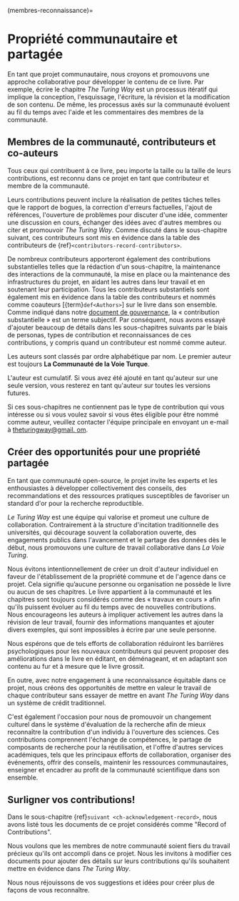 (membres-reconnaissance)=
# Propriété communautaire et partagée

En tant que projet communautaire, nous croyons et promouvons une approche collaborative pour développer le contenu de ce livre. Par exemple, écrire le chapitre _The Turing Way_ est un processus itératif qui implique la conception, l'esquissage, l'écriture, la révision et la modification de son contenu. De même, les processus axés sur la communauté évoluent au fil du temps avec l'aide et les commentaires des membres de la communauté.

## Membres de la communauté, contributeurs et co-auteurs

Tous ceux qui contribuent à ce livre, peu importe la taille ou la taille de leurs contributions, est reconnu dans ce projet en tant que contributeur et membre de la communauté.

Leurs contributions peuvent inclure la réalisation de petites tâches telles que le rapport de bogues, la correction d'erreurs factuelles, l'ajout de références, l'ouverture de problèmes pour discuter d'une idée, commenter une discussion en cours, échanger des idées avec d'autres membres ou citer et promouvoir _The Turing Way_. Comme discuté dans le sous-chapitre suivant, ces contributeurs sont mis en évidence dans la table des contributeurs de {ref}`<contributors-record-contributors>`.

De nombreux contributeurs apporteront également des contributions substantielles telles que la rédaction d'un sous-chapitre, la maintenance des interactions de la communauté, la mise en place ou la maintenance des infrastructures du projet, en aidant les autres dans leur travail et en soutenant leur participation. Tous les contributeurs substantiels sont également mis en évidence dans la table des contributeurs et nommés comme coauteurs [{term}`def<Authors>`] sur le livre dans son ensemble. Comme indiqué dans notre [document de gouvernance](https://github.com/alan-turing-institute/the-turing-way/blob/main/GOVERNANCE.md), la « contribution substantielle » est un terme subjectif. Par conséquent, nous avons essayé d'ajouter beaucoup de détails dans les sous-chapitres suivants par le biais de personas, types de contribution et reconnaissances de ces contributions, y compris quand un contributeur est nommé comme auteur.

Les auteurs sont classés par ordre alphabétique par nom. Le premier auteur est toujours **La Communauté de la Voie Turque**.

L'auteur est cumulatif. Si vous avez été ajouté en tant qu'auteur sur une seule version, vous resterez en tant qu'auteur sur toutes les versions futures.

Si ces sous-chapitres ne contiennent pas le type de contribution qui vous intéresse ou si vous voulez savoir si vous êtes éligible pour être nommé comme auteur, veuillez contacter l'équipe principale en envoyant un e-mail à [theturingway@gmail. om](mailto:theturingway@gmail.com).

## Créer des opportunités pour une propriété partagée

En tant que communauté open-source, le projet invite les experts et les enthousiastes à développer collectivement des conseils, des recommandations et des ressources pratiques susceptibles de favoriser un standard d'or pour la recherche reproductible.

_Le Turing Way_ est une équipe qui valorise et promeut une culture de collaboration. Contrairement à la structure d'incitation traditionnelle des universités, qui décourage souvent la collaboration ouverte, des engagements publics dans l'avancement et le partage des données dès le début, nous promouvons une culture de travail collaborative dans _La Voie Turing_.

Nous évitons intentionnellement de créer un droit d'auteur individuel en faveur de l'établissement de la propriété commune et de l'agence dans ce projet. Cela signifie qu’aucune personne ou organisation ne possède le livre ou aucun de ses chapitres. Le livre appartient à la communauté et les chapitres sont toujours considérés comme des « travaux en cours » afin qu'ils puissent évoluer au fil du temps avec de nouvelles contributions. Nous encourageons les auteurs à impliquer activement les autres dans la révision de leur travail, fournir des informations manquantes et ajouter divers exemples, qui sont impossibles à écrire par une seule personne.

Nous espérons que de tels efforts de collaboration réduiront les barrières psychologiques pour les nouveaux contributeurs qui peuvent proposer des améliorations dans le livre en éditant, en déménageant, et en adaptant son contenu au fur et à mesure que le livre grossit.

En outre, avec notre engagement à une reconnaissance équitable dans ce projet, nous créons des opportunités de mettre en valeur le travail de chaque contributeur sans essayer de mettre en avant _The Turing Way_ dans un système de crédit traditionnel.

C'est également l'occasion pour nous de promouvoir un changement culturel dans le système d'évaluation de la recherche afin de mieux reconnaître la contribution d'un individu à l'ouverture des sciences. Ces contributions comprennent l'échange de compétences, le partage de composants de recherche pour la réutilisation, et l'offre d'autres services académiques, tels que les principaux efforts de collaboration, organiser des événements, offrir des conseils, maintenir les ressources communautaires, enseigner et encadrer au profit de la communauté scientifique dans son ensemble.

## Surligner vos contributions!

Dans le sous-chapitre {ref}`suivant <ch-acknowledgement-record>`, nous avons listé tous les documents de ce projet considérés comme "Record of Contributions".

Nous voulons que les membres de notre communauté soient fiers du travail précieux qu'ils ont accompli dans ce projet. Nous les invitons à modifier ces documents pour ajouter des détails sur leurs contributions qu'ils souhaitent mettre en évidence dans _The Turing Way_.

Nous nous réjouissons de vos suggestions et idées pour créer plus de façons de vous reconnaître.
